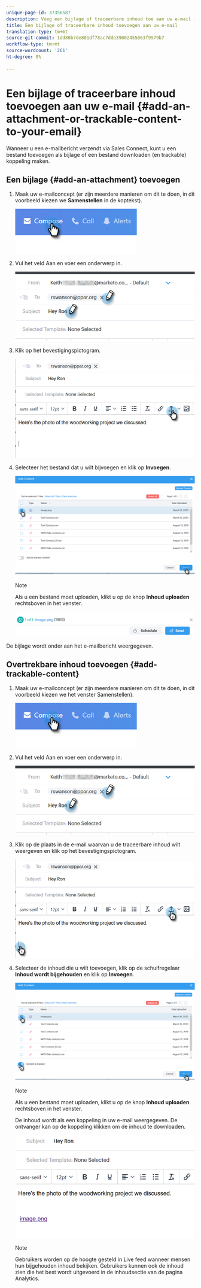 ```yaml
---
unique-page-id: 37356587
description: Voeg een bijlage of traceerbare inhoud toe aan uw e-mail - Marketo Docs - Productdocumentatie
title: Een bijlage of traceerbare inhoud toevoegen aan uw e-mail
translation-type: tm+mt
source-git-commit: 1dd80b7de801df78ac7dde39002455063f9979b7
workflow-type: tm+mt
source-wordcount: '261'
ht-degree: 0%

---
```



# Een bijlage of traceerbare inhoud toevoegen aan uw e-mail {#add-an-attachment-or-trackable-content-to-your-email}

Wanneer u een e-mailbericht verzendt via Sales Connect, kunt u een bestand toevoegen als bijlage of een bestand downloaden (en trackable) koppeling maken.

## Een bijlage {#add-an-attachment} toevoegen

1. Maak uw e-mailconcept (er zijn meerdere manieren om dit te doen, in dit voorbeeld kiezen we **Samenstellen** in de koptekst).

   ![](assets/one-4.png)

1. Vul het veld Aan en voer een onderwerp in.

   ![](assets/attach-two.png)

1. Klik op het bevestigingspictogram.

   ![](assets/attach-three.png)

1. Selecteer het bestand dat u wilt bijvoegen en klik op **Invoegen**.

   ![](assets/attach-four.png)

   >[!NOTE]
   >
   >Als u een bestand moet uploaden, klikt u op de knop **Inhoud uploaden** rechtsboven in het venster.

   ![](assets/attach-five.png)

De bijlage wordt onder aan het e-mailbericht weergegeven.

## Overtrekbare inhoud toevoegen {#add-trackable-content}

1. Maak uw e-mailconcept (er zijn meerdere manieren om dit te doen, in dit voorbeeld kiezen we het venster Samenstellen).

   ![](assets/one-4.png)

1. Vul het veld Aan en voer een onderwerp in.

   ![](assets/two-4.png)

1. Klik op de plaats in de e-mail waarvan u de traceerbare inhoud wilt weergeven en klik op het bevestigingspictogram.

   ![](assets/three-4.png)

1. Selecteer de inhoud die u wilt toevoegen, klik op de schuifregelaar **Inhoud wordt bijgehouden** en klik op **Invoegen**.

   ![](assets/four-4.png)

   >[!NOTE]
   >
   >Als u een bestand moet uploaden, klikt u op de knop **Inhoud uploaden** rechtsboven in het venster.

   De inhoud wordt als een koppeling in uw e-mail weergegeven. De ontvanger kan op de koppeling klikken om de inhoud te downloaden.

   ![](assets/five-2.png)

   >[!NOTE]
   >
   >Gebruikers worden op de hoogte gesteld in Live feed wanneer mensen hun bijgehouden inhoud bekijken. Gebruikers kunnen ook de inhoud zien die het best wordt uitgevoerd in de inhoudsectie van de pagina Analytics.
